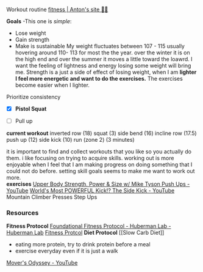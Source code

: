 
Workout routine
[fitness | Anton's site 💙💛](https://podviaznikov.com/fitness)

**Goals** -This one is _simple_:
- Lose weight
- Gain strength
- Make is sustainable
My weight fluctuates between 107 - 115 usually hovering around 110- 113 for most the the year. over the winter it is on the high end and over the summer it moves a little toward the loawrd. 
I want the feeling of lightness and energy losing some weight will bring me. 
Strength is a just a side of effect of losing weight, when I am **lighter I feel more energetic and want to do the exercises.** The exercises become easier when I lighter. 

Prioritize consistency 

- [x] **Pistol Squat**
- [ ] Pull up



**current workout** 
inverted row (18)
squat (3)
side bend (16)
incline row  (17.5)
push up (12)
side kick (10)
run (zone 2) (3 minutes)

it is important to find and collect workouts that you like so you actually do them. i like focusing on trying to acquire skills. working out is more enjoyable when I feel that I am making progress on doing something that I could not do before.
setting skill goals seems to make me want to work out more.
\
**exercises**
[Upper Body Strength, Power & Size w/ Mike Tyson Push Ups - YouTube](https://www.youtube.com/watch?v=gcWqt3V92MA)
[World's Most POWERFUL Kick!? The Side Kick - YouTube](https://www.youtube.com/watch?v=p3Shoq1LNI8)
Mountain Climber Presses
Step Ups

### Resources
**Fitness Protocol**
[Foundational Fitness Protocol - Huberman Lab - Huberman Lab](https://www.hubermanlab.com/newsletter/foundational-fitness-protocol)
[Fitness Protcol](https://cdn.prod.website-files.com/64416928859cbdd1716d79ce/650e450994ef9ab775e16acf_Neural_Network_Newsletter_Foundational_Fitness_Protocol.pdf)
**Diet Protocol**
[[Slow Carb Diet]]

- eating more protein, try to drink protein before a meal
- exercise everyday even if it is just a walk


[Mover's Odyssey - YouTube](https://www.youtube.com/@moversodyssey/videos)